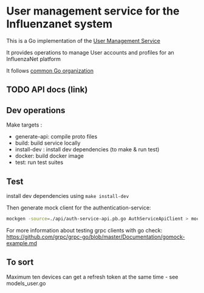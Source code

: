 # User management service for the Influenzanet system

This is a Go implementation of the [User Management Service](https://github.com/influenzanet/influenzanet/wiki/Services#user-management-service)

It provides operations to manage User accounts and profiles for an InfluenzaNet platform

It follows [common Go organization](https://github.com/influenzanet/influenzanet/wiki/Go-based-service-organisation)

## TODO API docs (link)

## Dev operations

Make targets :
 - generate-api: compile proto files
 - build: build service locally
 - install-dev : install dev dependencies (to make & run test)
 - docker: build docker image
 - test: run test suites

## Test

install dev dependencies using `make install-dev`

Then generate mock client for the authentication-service:

```sh
mockgen -source=./api/auth-service-api.pb.go AuthServiceApiClient > mocks/auth-service-api.go
```

For more information about testing grpc clients with go check: <https://github.com/grpc/grpc-go/blob/master/Documentation/gomock-example.md>

## To sort

Maximum ten devices can get a refresh token at the same time - see models_user.go